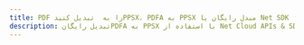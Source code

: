 ---title: PDF را به  تبدیل کنیدPPSX، PDFA به PPSX مبدل رایگان یا Net SDKdescription: تبدیل رایگانPDFA به PPSX با استفاده از Net Cloud APIs & SDK همچنین اسناد PDF را در Cloud ایجاد، ویرایش و رندر کنید.---